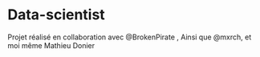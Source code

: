 # Data-scientist

Projet réalisé en collaboration avec @BrokenPirate , Ainsi que @mxrch, et moi même Mathieu Donier
